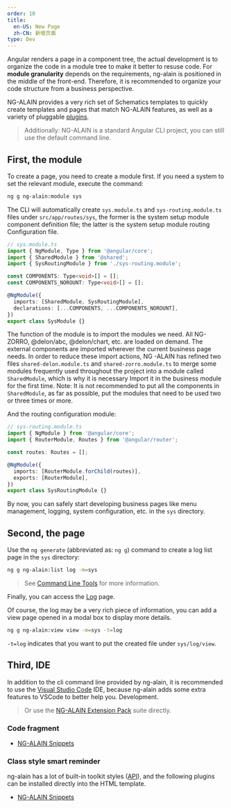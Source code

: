 ```yaml
---
order: 10
title:
  en-US: New Page
  zh-CN: 新增页面
type: Dev
---
```


Angular renders a page in a component tree, the actual development is to organize the code in a module tree to make it better to resuse code. For **module granularity** depends on the requirements, ng-alain is positioned in the middle of the front-end. Therefore, it is recommended to organize your code structure from a business perspective.

NG-ALAIN provides a very rich set of Schematics templates to quickly create templates and pages that match NG-ALAIN features, as well as a variety of pluggable [plugins](/cli/plugin).

> Additionally: NG-ALAIN is a standard Angular CLI project, you can still use the default command line.

## First, the module

To create a page, you need to create a module first. If you need a system to set the relevant module, execute the command:

```bash
ng g ng-alain:module sys
```

The CLI will automatically create `sys.module.ts` and `sys-routing.module.ts` files under `src/app/routes/sys`, the former is the system setup module component definition file; the latter is the system setup module routing Configuration file. 

```ts
// sys.module.ts
import { NgModule, Type } from '@angular/core';
import { SharedModule } from '@shared';
import { SysRoutingModule } from './sys-routing.module';

const COMPONENTS: Type<void>[] = [];
const COMPONENTS_NOROUNT: Type<void>[] = [];

@NgModule({
  imports: [SharedModule, SysRoutingModule],
  declarations: [...COMPONENTS, ...COMPONENTS_NOROUNT],
})
export class SysModule {}
```

The function of the module is to import the modules we need. All NG-ZORRO, @delon/abc, @delon/chart, etc. are loaded on demand. The external components are imported wherever the current business page needs. In order to reduce these import actions, NG -ALAIN has refined two files `shared-delon.module.ts` and `shared-zorro.module.ts` to merge some modules frequently used throughout the project into a module called `SharedModule`, which is why it is necessary Import it in the business module for the first time. Note: It is not recommended to put all the components in `SharedModule`, as far as possible, put the modules that need to be used two or three times or more.

And the routing configuration module:

```ts
// sys-routing.module.ts
import { NgModule } from '@angular/core';
import { RouterModule, Routes } from '@angular/router';

const routes: Routes = [];

@NgModule({
  imports: [RouterModule.forChild(routes)],
  exports: [RouterModule],
})
export class SysRoutingModule {}
```

By now, you can safely start developing business pages like menu management, logging, system configuration, etc. in the `sys` directory.

## Second, the page

Use the `ng generate` (abbreviated as: `ng g`) command to create a log list page in the `sys` directory:

```bash
ng g ng-alain:list log -m=sys
```

> See [Command Line Tools](/cli) for more information.

Finally, you can access the [Log](//localhost:4200/#/sys/log) page.

Of course, the log may be a very rich piece of information, you can add a view page opened in a modal box to display more details.

```bash
ng g ng-alain:view view -m=sys -t=log
```

`-t=log` indicates that you want to put the created file under `sys/log/view`.

## Third, IDE

In addition to the cli command line provided by ng-alain, it is recommended to use the [Visual Studio Code](https://code.visualstudio.com/) IDE, because ng-alain adds some extra features to VSCode to better help you. Development.

> Or use the [NG-ALAIN Extension Pack](https://marketplace.visualstudio.com/items?itemName=cipchk.ng-alain-extension-pack) suite directly.

### Code fragment

- [NG-ALAIN Snippets](https://marketplace.visualstudio.com/items?itemName=cipchk.ng-alain-vscode)

### Class style smart reminder

ng-alain has a lot of built-in toolkit styles ([API](/theme/tools)), and the following plugins can be installed directly into the HTML template.

- [NG-ALAIN Snippets](https://marketplace.visualstudio.com/items?itemName=cipchk.ng-alain-vscode)
